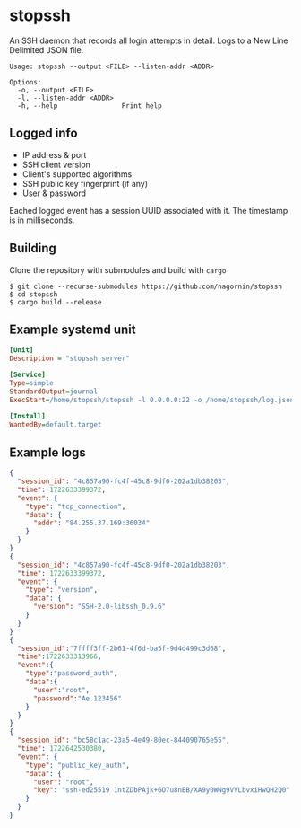 # stopssh
An SSH daemon that records all login attempts in detail. Logs to a New Line Delimited JSON file.

```
Usage: stopssh --output <FILE> --listen-addr <ADDR>

Options:
  -o, --output <FILE>
  -l, --listen-addr <ADDR>
  -h, --help                Print help
```

## Logged info
* IP address & port
* SSH client version
* Client's supported algorithms
* SSH public key fingerprint (if any)
* User & password

Eached logged event has a session UUID associated with it. The timestamp is in milliseconds.

## Building
Clone the repository with submodules and build with `cargo`
```
$ git clone --recurse-submodules https://github.com/nagornin/stopssh
$ cd stopssh
$ cargo build --release
```

## Example systemd unit
```ini
[Unit]
Description = "stopssh server"

[Service]
Type=simple
StandardOutput=journal
ExecStart=/home/stopssh/stopssh -l 0.0.0.0:22 -o /home/stopssh/log.json

[Install]
WantedBy=default.target
```

## Example logs
```json
{
  "session_id": "4c857a90-fc4f-45c8-9df0-202a1db38203",
  "time": 1722633399372,
  "event": {
    "type": "tcp_connection",
    "data": {
      "addr": "84.255.37.169:36034"
    }
  }
}
{
  "session_id": "4c857a90-fc4f-45c8-9df0-202a1db38203",
  "time": 1722633399372,
  "event": {
    "type": "version",
    "data": {
      "version": "SSH-2.0-libssh_0.9.6"
    }
  }
}
{
  "session_id":"7ffff3ff-2b61-4f6d-ba5f-9d4d499c3d68",
  "time":1722633313966,
  "event":{
    "type":"password_auth",
    "data":{
      "user":"root",
      "password":"Ae.123456"
    }
  }
}
{
  "session_id": "bc58c1ac-23a5-4e49-80ec-844090765e55",
  "time": 1722642530380,
  "event": {
    "type": "public_key_auth",
    "data": {
      "user": "root",
      "key": "ssh-ed25519 1ntZDbPAjk+6O7u8nEB/XA9y0WNg9VVLbvxiHwQH2Q0"
    }
  }
}
```
